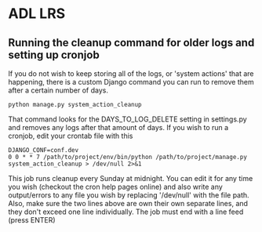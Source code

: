 # ADL LRS 

## Running the cleanup command for older logs and setting up cronjob

If you do not wish to keep storing all of the logs, or 'system actions' that are happening, there is a custom Django command you can run to remove them after a certain number of days.

    python manage.py system_action_cleanup

That command looks for the DAYS_TO_LOG_DELETE setting in settings.py and removes any logs after that amount of days. If you wish to run a cronjob, edit your crontab file with this

	DJANGO_CONF=conf.dev
	0 0 * * 7 /path/to/project/env/bin/python /path/to/project/manage.py system_action_cleanup > /dev/null 2>&1

This job runs cleanup every Sunday at midnight. You can edit it for any time you wish (checkout the cron help pages online) and also write any output/errors to any file you wish by replacing '/dev/null' with the file path. Also, make sure the two lines above are own their own separate lines, and they don't exceed one line individually. The job must end with a line feed (press ENTER)